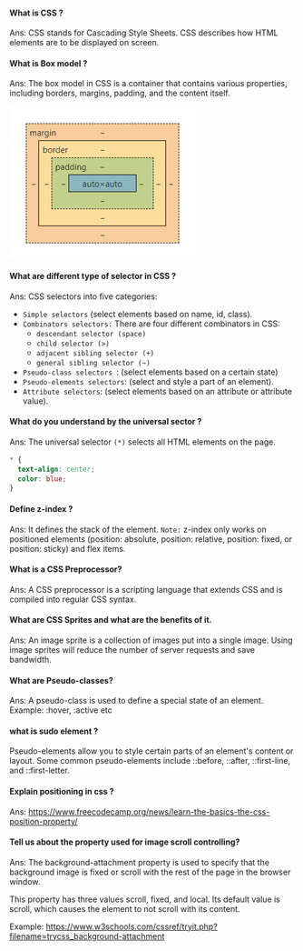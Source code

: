 #### What is CSS ?

Ans: CSS stands for Cascading Style Sheets. CSS describes how HTML elements are to be displayed on screen.

#### What is Box model ?

Ans: The box model in CSS is a container that contains various properties, including borders, margins, padding, and the content itself.

![alt text](image.png)

#### What are different type of selector in CSS ?

Ans: CSS selectors into five categories:

- `Simple selectors` (select elements based on name, id, class).
- `Combinators selectors:`
  There are four different combinators in CSS:
  - `descendant selector (space)`
  - `child selector (>)`
  - `adjacent sibling selector (+)`
  - `general sibling selector (~)`
- `Pseudo-class selectors `: (select elements based on a certain state)
- `Pseudo-elements selectors`: (select and style a part of an element).
- `Attribute selectors`: (select elements based on an attribute or attribute value).

#### What do you understand by the universal sector ?

Ans: The universal selector `(*)` selects all HTML elements on the page.

```css
* {
  text-align: center;
  color: blue;
}
```

#### Define z-index ?

Ans: It defines the stack of the element.
`Note:` z-index only works on positioned elements (position: absolute, position: relative, position: fixed, or position: sticky) and flex items.

#### What is a CSS Preprocessor?

Ans: A CSS preprocessor is a scripting language that extends CSS and is compiled into regular CSS syntax.

#### What are CSS Sprites and what are the benefits of it.

Ans: An image sprite is a collection of images put into a single image. Using image sprites will reduce the number of server requests and save bandwidth.

#### What are Pseudo-classes?

Ans: A pseudo-class is used to define a special state of an element.
Example: :hover, :active etc

#### what is sudo element ?

Pseudo-elements allow you to style certain parts of an element's content or layout.
Some common pseudo-elements include ::before, ::after, ::first-line, and ::first-letter.

#### Explain positioning in css ?

Ans: https://www.freecodecamp.org/news/learn-the-basics-the-css-position-property/

#### Tell us about the property used for image scroll controlling?

Ans: The background-attachment property is used to specify that the background image is fixed or scroll with the rest of the page in the browser window.

This property has three values scroll, fixed, and local. Its default value is scroll, which causes the element to not scroll with its content.

Example:
https://www.w3schools.com/cssref/tryit.php?filename=trycss_background-attachment

####
